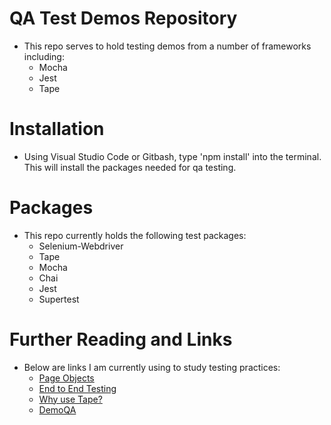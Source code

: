 # QA Test Demos Repository
- This repo serves to hold testing demos from a number of frameworks including:
    + Mocha
    + Jest
    + Tape

# Installation
- Using Visual Studio Code or Gitbash, type 'npm install' into the terminal. This will install the packages needed for qa testing.

# Packages
- This repo currently holds the following test packages:
    + Selenium-Webdriver
    + Tape
    + Mocha
    + Chai
    + Jest
    + Supertest

# Further Reading and Links
- Below are links I am currently using to study testing practices:
    + [Page Objects](https://martinfowler.com/bliki/PageObject.html)
    + [End to End Testing](https://martinfowler.com/bliki/PageObject.html)
    + [Why use Tape?](https://medium.com/javascript-scene/why-i-use-tape-instead-of-mocha-so-should-you-6aa105d8eaf4)
    + [DemoQA](http://demoqa.com/)